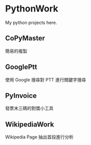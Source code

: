 # PythonWork

My python projects here.

## CoPyMaster

簡易的複製

## GooglePtt

使用 Google 搜尋對 PTT 進行關鍵字搜尋

## PyInvoice

發票末三碼的對獎小工具

## WikipediaWork

Wikipedia Page 抽出首段進行分析

